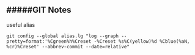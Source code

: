 #####GIT Notes
----

useful alias
```shell
git config --global alias.lg "log --graph --pretty=format:'%Cgreen%h%Creset -%Creset %s%C(yellow)%d %Cblue(%aN, %cr)%Creset' --abbrev-commit --date=relative"
```
